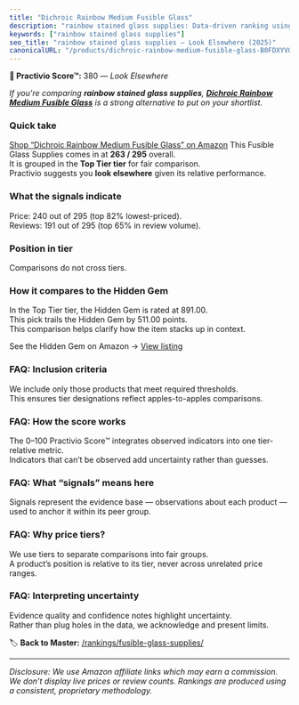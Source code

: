 ```yaml
---
title: "Dichroic Rainbow Medium Fusible Glass"
description: "rainbow stained glass supplies: Data-driven ranking using the Practivio Score™. Positioned by quality, value, demand, findability, momentum."
keywords: ["rainbow stained glass supplies"]
seo_title: "rainbow stained glass supplies — Look Elsewhere (2025)"
canonicalURL: "/products/dichroic-rainbow-medium-fusible-glass-B0FDXYVQ75/"
---
```


**🚫 Practivio Score™:** 380 — _Look Elsewhere_


*If you're comparing **rainbow stained glass supplies**, **[Dichroic Rainbow Medium Fusible Glass](https://www.amazon.com/dp/B0FDXYVQ75?tag=practivio-20)** is a strong alternative to put on your shortlist.*
### Quick take
[Shop “Dichroic Rainbow Medium Fusible Glass” on Amazon](https://www.amazon.com/dp/B0FDXYVQ75?tag=practivio-20)
This Fusible Glass Supplies comes in at **263 / 295** overall.  
It is grouped in the **Top Tier tier** for fair comparison.  
Practivio suggests you **look elsewhere** given its relative performance.

### What the signals indicate
Price: 240 out of 295 (top 82% lowest-priced).  
Reviews: 191 out of 295 (top 65% in review volume).  

### Position in tier
Comparisons do not cross tiers.

### How it compares to the Hidden Gem
In the Top Tier tier, the Hidden Gem is rated at 891.00.  
This pick trails the Hidden Gem by 511.00 points.  
This comparison helps clarify how the item stacks up in context.  

See the Hidden Gem on Amazon → [View listing](https://www.amazon.com/dp/B0C6T6NXD9?tag=practivio-20)

### FAQ: Inclusion criteria
We include only those products that meet required thresholds.  
This ensures tier designations reflect apples-to-apples comparisons.

### FAQ: How the score works
The 0–100 Practivio Score™ integrates observed indicators into one tier-relative metric.  
Indicators that can’t be observed add uncertainty rather than guesses.

### FAQ: What “signals” means here
Signals represent the evidence base — observations about each product — used to anchor it within its peer group.

### FAQ: Why price tiers?
We use tiers to separate comparisons into fair groups.  
A product’s position is relative to its tier, never across unrelated price ranges.

### FAQ: Interpreting uncertainty
Evidence quality and confidence notes highlight uncertainty.  
Rather than plug holes in the data, we acknowledge and present limits.


🏷️ **Back to Master:** [/rankings/fusible-glass-supplies/](/rankings/fusible-glass-supplies/)

---
_Disclosure: We use Amazon affiliate links which may earn a commission. We don’t display live prices or review counts. Rankings are produced using a consistent, proprietary methodology._
